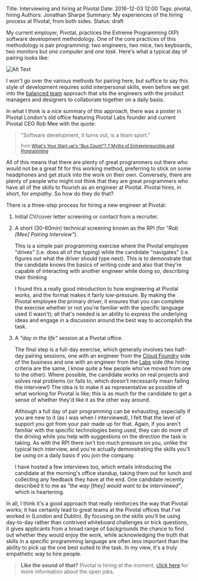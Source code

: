Title: Interviewing and hiring at Pivotal
Date: 2016-12-03 12:00
Tags: pivotal, hiring
Authors: Jonathan Sharpe
Summary: My experiences of the hiring process at Pivotal, from both sides.
Status: draft

My current employer, Pivotal, practices the Extreme Programming (XP) software
development methodology. One of the core practices of this methodology is pair 
programming: two engineers, two mice, two keyboards, two monitors but *one 
computer* and *one task*.  Here's what a typical day of pairing looks like:

 ![Alt Text]({filename}/images/springboard-pairing.png)
 
I won't go over the various methods for pairing here, but suffice to say 
this style of development requires solid interpersonal skills, even before we 
get into the [balanced team][2] approach that sits the engineers with the 
product managers and designers to collaborate together on a daily basis.

In what I think is a nice summary of this approach, there was a poster in 
Pivotal London's old office featuring Pivotal Labs founder and current Pivotal 
CEO Rob Mee with the quote:

 > "Software development, it turns out, is a team sport."
 > 
 > <small>from [What's Your Start-up's "Bus Count"? 7 Myths of Entrepreneurship 
 > and Programming][1]</small>

All of this means that there are plenty of great programmers out there who would 
not be a great fit for this working method, preferring to stick on some 
headphones and get stuck into the work on their own. Conversely, there are plenty 
of people who might not think that they are great programmers who have all of the 
skills to flourish as an engineer at Pivotal. Pivotal hires, in short, for 
*empathy*. So how do they do that?

There is a three-step process for hiring a new engineer at Pivotal:

 1. Initial CV/cover letter screening or contact from a recruiter.

 1. A short (30-60min) technical screening known as the RPI (for *"Rob [Mee] 
Pairing Interview"*).

    This is a simple pair programming exercise where the Pivotal employee 
    "drives" (i.e. does all of the typing) while the candidate "navigates" (i.e.
    figures out what the driver should type next). This is to demonstrate that 
    the candidate knows the basics of writing code and also that they're capable
    of interacting with another engineer while doing so, describing their 
    thinking

    I found this a really good introduction to how engineering at Pivotal works, 
    and the format makes it fairly low-pressure. By making the Pivotal employee
    the primary driver, it ensures that you can complete the exercise whether or 
    not you're familiar with the specific language used (I wasn't); all that's 
    needed is an ability to express the underlying ideas and engage in a 
    discussion around the best way to accomplish the task.

 1. A *"day in the life"* session at a Pivotal office.
 
    The final step is a full-day exercise, which generally involves two half-day
    pairing sessions, one with an engineer from the [Cloud Foundry][4] side of 
    the business and one with an engineer from the [Labs][5] side (the hiring 
    criteria are the same, I know quite a few people who've moved from one to 
    the other). Where possible, the candidate works on real projects and solves 
    real problems (or fails to, which doesn't necessarily mean failing the 
    interview!) The idea is to make it as representative as possible of what 
    working for Pivotal is like; this is as much for the candidate to get a 
    sense of whether they'd like it as the other way around.

    Although a full day of pair programming can be exhausting, especially if you
    are new to it (as I was when I interviewed), I felt that the level of 
    support you got from your pair made up for that. Again, if you aren't 
    familiar with the specific technologies being used, they can do more of the 
    driving while you help with suggestions on the direction the task is taking.
    As with the RPI there isn't too much pressure on you, unlike the typical 
    tech interview, and you're actually demonstrating the skills you'll be using
    on a daily basis if you join the company.

    I have hosted a few interviews too, which entails introducing the candidate
    at the morning's office standup, taking them out for lunch and collecting 
    any feedback they have at the end. One candidate recently described it to me 
    as *"the way [they] would want to be interviewed"*, which is heartening.

In all, I think it's a good approach that really reinforces the way that Pivotal 
works; it has certainly lead to great teams at the Pivotal offices that I've 
worked in (London and Dublin). By focusing on the skills you'll be using 
day-to-day rather than contrived whiteboard challenges or trick questions, it 
gives applicants from a broad range of backgrounds the chance to find out 
whether they would enjoy the work, while acknowledging the truth that skills in
a specific programming language are often less important than the ability to 
pick up the one best suited to the task. In my view, it's a truly empathetic
way to hire people.

 > **Like the sound of that?** Pivotal is hiring at the moment, [click here][3] 
 > for more information about the open jobs.

  [1]: http://fourhourworkweek.com/2011/06/07/whats-your-start-up-bus-count-7-myths-of-entrepreneurship-and-programming/
  [2]: https://blog.pivotal.io/pivotal-labs/tech-talks/balanced-team-janice-fraser
  [3]: http://grnh.se/g7f8vc1
  [4]: https://pivotal.io/platform
  [5]: https://pivotal.io/labs
